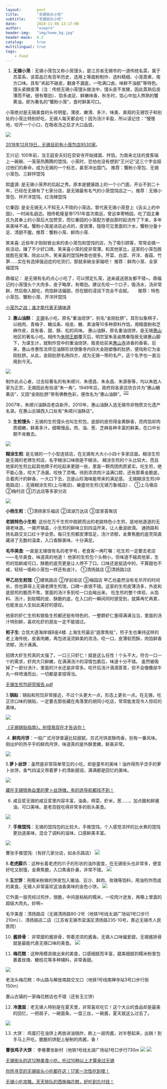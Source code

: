 ```yaml
---
layout:       post
title:        "无锡街头小吃"
subtitle:     "无锡街头小吃"
date:         2020-11-08 13:17:00
author:       "xuepro"
header-img:   "img/home_bg.jpg"
header-mask:  0.3
catalog:      true
multilingual: true
tags:
    - Food
---
```



1. **无锡小笼**：无锡小笼包又称小笼馒头，是江苏省无锡市的一道传统名菜，属于苏菜系，该菜品已有百年历史，选用上等面粉制作、选料精细、小笼蒸煮，南方口味。具有"夹起不破皮，翻身不漏底，一吮满口卤，味鲜不油腻"等特色。馒头紧酵皮薄（注：传统无锡小笼馒头做法中，馒头皮不发酵，因此蒸熟后皮薄而不破，很有嚼劲）、馅多卤足、鲜嫩味香，秋冬时，馅心中加入熬熟的蟹黄油，即为著名的“蟹粉小笼”，食时鲜美可口。

小笼绝对是无锡美食的头号明星。薄皮、嫩滑、多汁、味美、美观的无锡饺子和别处的小笼比特别好吃，无锡人每天都会吃！因为汤汁丰盈，所以请记住：“慢慢地，咬开一个小口，在吸收汤之后才大口品尝。

![](https://nimg.ws.126.net/?url=http%3A%2F%2Fdingyue.ws.126.net%2F2020%2F0523%2F042b3e17j00qarx4u000sc000dw007rc.jpg&thumbnail=690x2147483647&quality=75&type=jpg)

[2018年12月19日，无锡目前有小笼包店9530家](https://new.qq.com/omn/20181219/20181219A14MXO.html)。

王兴记: 100年前，当王庭安夫妇在崇安寺开始揉面、拌馅，为南来北往的食客端上一碗碗、一笼笼热腾腾的馄饨、小笼时，恐怕也没有想到“王兴记”这三个字会超过他们的寿命，成为无锡的一个标志，甚至冲出国门。
推荐：蟹粉小笼包、无锡小笼包、三鲜拌馄饨

熙盛源: 是无锡小笼界的后起之秀。原本是健康路上的一个小门面，开业不到二十年，已经在无锡有了七家分店，是无锡最有名气的小笼馄饨店之一。推荐：无锡小笼包、拌开洋馄饨、红汤辣馄饨

忆秦园: 是全无锡无人不知无人不晓的小笼店。曾代表无锡小笼登上《舌尖上的中国》，一时闻名遐迩。相传乾隆皇帝1751年首次南巡，曾巡幸寄畅园，吃了园主秦氏为其奉上的小笼后大加赞赏，而忆秦园的小笼配方便自那时起流传了下来，多年来美味不减。蟹粉小笼是进店必点的，皮很薄，隐隐可见里面的汁水，蟹粉分量十足、清甜不腥。推荐：蟹粉小笼、鲜肉小笼.

笑来喜: 近些年才刚刚冒出来的卖小笼包和馄饨的店，为了吸引顾客，常常会搞一些活动，赚了不少好口碑。笑来喜小笼的皮非常薄。和其他家比，这家的小笼包胜就胜在皮薄。除此以外，笑来喜的馄饨种类也很多。芹菜、白菜、开洋、香菇、竹笋……实在有选择强迫症的吃货们，那就来碗全家福吧！ 推荐：鲜肉小笼、全家福馄饨

鼎福记： 是无锡有名的点心小吃了，可以预定扎笼，送亲戚送朋友都不错~。鼎福记的小笼馒头个大肉多，皮子略厚，有嚼劲。建议先咬一个口子，吸汤水，汤非常鲜，然后倒入醋吃，肉馅鲜洁偏甜，但在醋的浸润下完全不会腻。　　推荐：特色小笼包、蟹粉小笼、开洋拌馄饨

[小笼包之战：谁才能代表无锡味道](https://new.qq.com/omn/20181219/20181219A14MXO.html)

2.  **惠山油酥**： [无锡](https://zh.wikipedia.org/wiki/%E6%97%A0%E9%94%A1 "无锡")名小吃，原名“重油烧饼”，别名“金刚肚脐”。其形似象棋子，以桃肉、青梅子、糖瓜条、桔皮、糖、素油等10多种原料作馅，用精面粉和芝麻作皮，具有香、甜、酥、松的风味。
惠山油酥，原名重油烧饼，是无锡[惠山](https://zh.wikipedia.org/wiki/%E6%83%A0%E5%B1%B1%E5%8F%A4%E9%95%87 "惠山古镇")地区的著名小吃。相传为[朱明王朝](https://zh.wikipedia.org/wiki/%E6%98%8E%E6%9C%9D "明朝")覆灭后，明宗室朱圣谕携眷隐居无锡惠山脚下，为谋生计，就制作宫中的重油烧饼，贩卖给前来[惠山寺](https://zh.wikipedia.org/wiki/%E6%83%A0%E5%B1%B1%E5%AF%BA "惠山寺")进香的香客。后来，惠山寺惠性法师见油酥形状很像寺内四大金刚塑像的肚脐，便戏称它为金刚肚脐。从此，金刚肚脐名扬四方，成为无锡一带的名产。这个名字也一直沿用到今天。

![](https://upload.wikimedia.org/wikipedia/commons/thumb/1/1b/%E6%97%A0%E9%94%A1%E6%83%A0%E5%B1%B1%E6%B2%B9%E9%85%A5.jpg/560px-%E6%97%A0%E9%94%A1%E6%83%A0%E5%B1%B1%E6%B2%B9%E9%85%A5.jpg)

制作此点心者，过去较著名的有朱顺兴、朱德昌、朱永昌、朱源泰等，均以朱姓人家为正宗，无锡因此有俗语“朱一角”。1949年后，政府将各家店坊合并为“惠山糖果店”，又因“金刚肚脐”带有佛教色彩，便改名为“惠山油酥”。<sup>[[2]](https://zh.wikipedia.org/wiki/%E6%83%A0%E5%B1%B1%E6%B2%B9%E9%85%A5#cite_note-2)</sup>

2007年，朱顺兴油酥店老店新开。2010年，惠山油酥入选无锡市非物质文化遗产名录。在惠山古镇西入口处有“朱顺兴油酥店”。

3. **生煎馒头**：无锡的生煎馒头也叫生煎包，底部的皮煎得金黄酥香，而肉馅却肉质细嫩，鲜美多汁。细嚼慢品，肉、油、葱、芝麻各种丰富的鲜美，在口中长期不肯散去。

![](https://nimg.ws.126.net/?url=http%3A%2F%2Fdingyue.ws.126.net%2F2020%2F0523%2F41cc9507j00qarx4u000rc000dw0096c.jpg&thumbnail=690x2147483647&quality=75&type=jpg)


**糊涂生煎**: 是无锡的一个小型连锁店，在无锡有大大小小四十多家店面。糊涂生煎是无锡的老牌生煎店，名字糊涂口味倒是不糊涂。
糊涂生煎的个头比较大，而且他家的生煎比起其他牌子的吃起来更甜一些，里面一颗肉团肉质紧实。吃生煎，绝不能心急，咬大了汤漏，咬快了烫嘴。待到浓浓肉汁溢满口腔，还有那黄金脆底，合着肉汁的鲜香，一大口下去，岂是山珍海味能带来的满足感。
无锡糊涂生煎(中南路店) 、无锡糊涂生煎(上马墩店)、樂盛坊生煎(无锡万象城店) 、   ①上马墩店 ②梅村店 ③万达店等多家分店

![](http://5b0988e595225.cdn.sohucs.com/images/20191016/f1a56f2536ab48f7a8f75bf6544272bf.jpeg)

**小杨生煎**：①清扬家乐福店 ②滨湖万达店 ③宜家荟聚店

**老姚特色小生煎**: 这份在万千生煎中脱颖而出的老姚特色小生煎，是地地道道的无锡老味道。一揭开锅盖，小生煎的鲜味立刻四溢开来，让人垂涎欲滴。
通扬路和扬名路交叉口红十字会旁。每只生煎都皮薄馅足，汤汁浓郁，金黄焦脆的底壳简直藏进了无数的温柔，入口香酥美味，十分满足。

**毛华美食**: 一直是无锡很有名的老字号，老食客一再叮嘱：吃生煎一定要去老店——毛华美食，味道真的地道！
他家的生煎包个头稍小，但味道不输其他家，生煎的馅鲜咸可口，酥脆的底壳更是让人停不了口。口味还是挺适中的，不算甜也不咸，轻轻一吸和小笼包一样还有卤汁。
①清扬路店 ②清扬路2店

**甲乙坊生煎馆**: ①建筑路店 ②学前街店 ③梅园店
甲乙坊虽然没有毛华开的时间长，但也算得上无锡老牌生煎馆，口碑一直很不错。这家的生煎皮薄汤多，外皮和底部煎的脆而不焦，里面的汤汁多到咬一口会飚出来。
吃生煎的整个体验，从馅料、汤汁，到软糯的皮、酥脆的底，在入口的一瞬间同时感受到，就算再忙再累，也能发出人生如此美好的感叹。

他家的虾仁生煎和银鱼生煎都还挺有特色的，一整颗虾仁塞得满满当当，里面的汤汁特别鲜，喜欢吃虾的朋友一定不能错过。

**煎子生**: 立信大道海岸城B座4楼.
上海生煎最忌“底厚焦枯”，煎子生也秉持这样的老上海传统，皮香肉嫩，再包进滚烫鲜美的浓汤，咬一口，皮薄软而酥，肉馅鲜香浓郁，汤汁满满。

招牌大虾生煎真的太强了，一口三只虾仁！就是这么任性！个头不大，符合一口一个的需求，虾肉大只鲜嫩，在满满汤汁的深情包裹后，味道十分不错。
虽然被吸掉了一部分汤汁，里面的汁水还是非常多。咬开后汤汁滴滴答答，但不会像撒尿牛丸一样喷涌而出，一切都是拿捏得当。



[无锡生煎包研究报告.pdf ](https://www.sohu.com/a/347450819_579028)

3.**锅贴**：锅贴和煎饺非常接近，不过个头更大一点，形态上更长一点。在无锡，吃正宗口味的锅贴，一定要去那些藏在角落里的胡同小吃店，常常能发现令人惊叹的美味。

![](https://nimg.ws.126.net/?url=http%3A%2F%2Fdingyue.ws.126.net%2F2020%2F0523%2F0b8ea19ej00qarx4u000gc0007h006fc.jpg&thumbnail=690x2147483647&quality=75&type=jpg)

[《无锡锅贴指南》，别怪我现在才告诉你！ ](https://www.sohu.com/a/414297435_579028)



.4. **鲜肉月饼**：一般广式月饼普遍比较甜腻，苏式月饼皮酥肉香，别有一番风味。刚出炉的热乎乎的鲜肉月饼，味道真的是外酥里嫩，鲜美非常。

![](https://nimg.ws.126.net/?url=http%3A%2F%2Fdingyue.ws.126.net%2F2020%2F0523%2Ff2a2198bj00qarx4u000jc0009q0078c.jpg&thumbnail=690x2147483647&quality=75&type=jpg)

5.**萝卜丝饼**：虽然是非常简单常见的小吃，却是童年的美味！油炸得热乎烫手的萝卜丝饼，香气四溢又带着萝卜的清新甜润，满满都是回忆的美味。

![](https://nimg.ws.126.net/?url=http%3A%2F%2Fdingyue.ws.126.net%2F2020%2F0523%2Fd8ad09f4j00qarx4u000yc0008c00b2c.jpg&thumbnail=690x2147483647&quality=75&type=jpg)

[藏在无锡犄角旮里的萝卜丝饼摊，有的连导航都找不到！](http://www.ourjiangsu.com/a/20171021/1508574228894.shtml)

6. 咸豆浆无锡的咸豆浆里内容丰富，油条，榨菜，虾米，葱……，加点醋和鲜酱油，可口美味。是老百姓吃得非常多的街头美食。

![](https://nimg.ws.126.net/?url=http%3A%2F%2Fdingyue.ws.126.net%2F2020%2F0523%2Fe41bc067j00qarx4u0015c000hs00dcc.jpg&thumbnail=690x2147483647&quality=75&type=jpg)

7. **手推馄饨**：无锡的馄饨包的比较大，手推馄饨，个人感觉凉拌的比水煮的馄饨更劲道美味，混合了调料的滋味，口感鲜美丰富。

![](https://nimg.ws.126.net/?url=http%3A%2F%2Fdingyue.ws.126.net%2F2020%2F0523%2Fb5ee1005j00qarx4u000pc000fa00b4c.jpg&thumbnail=690x2147483647&quality=75&type=jpg)

曹张手推馄饨:（有好几家分店，如永乐路店）
![](http://n1-q.mafengwo.net/s12/M00/15/05/wKgED1v9Gk2AY7umAAEh3LKsSRc06.jpeg?imageView2%2F2%2Fw%2F1360%2Fq%2F90)

8.**老虎脚爪**：这种长着老虎的爪子的形状的油炸面食，在无锡街头也非常多，便宜好吃又耐饿，金黄焦脆，入口焦香扑鼻，非常不错。
![](https://nimg.ws.126.net/?url=http%3A%2F%2Fdingyue.ws.126.net%2F2020%2F0523%2F9bc31633j00qarx4u0025c000h800h8c.jpg&thumbnail=690x2147483647&quality=75&type=jpg)

9.**玉兰饼**：用糯米粉做的饼皮包入猪油、豆沙、鲜肉、玫瑰等馅料，用油煎炸而成的美食。无锡人非常喜欢这油香美味的金色小饼。
![](https://nimg.ws.126.net/?url=http%3A%2F%2Fdingyue.ws.126.net%2F2020%2F0523%2F1eac7ccdj00qarx4u000rc000ci008mc.jpg&thumbnail=690x2147483647&quality=75&type=jpg)

它外面一层壳经过煎炸，很脆，中间是粘粘的糯米，一咬肉汁迸发，再嚼上里面的超级大肉丸，妙啊~

毛华美食：清扬路店（无锡清扬路80-2号（地铁1号线太湖广场站1号口步行210m））、清扬路店二店（江苏省无锡市梁溪区清扬路235-10号，靠近无锡市人民医院）

10. **酱排骨**：
非常甜的酱排骨，带着浓浓的酱香。无锡人口味偏爱甜，无锡酱排骨就是最能代表无锡口味的美食。
![](https://nimg.ws.126.net/?url=http%3A%2F%2Fdingyue.ws.126.net%2F2020%2F0523%2Fef461eabj00qarx4u000tc000ci008cc.jpg&thumbnail=690x2147483647&quality=75&type=jpg)

11. **梅花糕**：这种用模具做出来的美食，口感细腻而丰富，甜美细腻的糯米粉里包裹着玫瑰、糖桂花等多种辅料，非常香甜。

![](https://nimg.ws.126.net/?url=http%3A%2F%2Fdingyue.ws.126.net%2F2020%2F0523%2Fdb71fc16j00qarx4u001ec000hs00lmc.jpg&thumbnail=690x2147483647&quality=75&type=jpg)

老法头梅花糕：中山路与解放南路交叉口（地铁1号线南禅寺站3号口步行街150m）

惠山古镇的一家梅花糕店也不错（还有玉兰饼）

12. **冷激面**：老无锡人特别是在夏天里，非常喜欢吃它！这个大众的食品却是最美的回忆，一把扇子，一碗面条，一盘三丝，一碗酱，夏天就这么过去了。

![](https://nimg.ws.126.net/?url=http%3A%2F%2Fdingyue.ws.126.net%2F2020%2F0523%2F21a14f64j00qarx4u000wc000hs00b4c.jpg&thumbnail=690x2147483647&quality=75&type=jpg)

13. 大饼：
鸡蛋打在油饼上再放进油锅炸，刷上一层肉酱，对半卷起来，出锅！到手马上开吃，脆脆的饼配上秘制的肉酱，香！

**曹张鸡子大饼**： 李巷曹张新村（地铁1号线太湖广场站1号口步行730m
![](http://n1-q.mafengwo.net/s12/M00/18/E8/wKgED1v9HgGATdQrAAGtRWpmhc468.jpeg?imageView2%2F2%2Fw%2F1360%2Fq%2F90)
![](http://b1-q.mafengwo.net/s12/M00/18/E8/wKgED1v9HgGAYaEfAAFp_t78RFo45.jpeg?imageView2%2F2%2Fw%2F1360%2Fq%2F90)



[无锡街头的这12种美食小吃，吃过10种以上才算来过无锡](https://c.m.163.com/news/a/FDARORV8053739BF.html)

[你所寻觅的无锡街头小吃都在这！17家一次性吃到撑！](https://www.sohu.com/a/352359813_267659)

[无锡小吃攻略，天天排队的西施梅花糕，好吃到忘付钱！](http://www.mafengwo.cn/gonglve/ziyouxing/205267.html)
